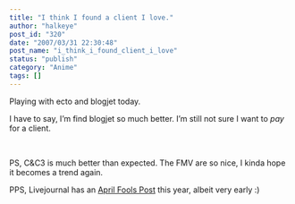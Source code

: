 ```yaml
---
title: "I think I found a client I love."
author: "halkeye"
post_id: "320"
date: "2007/03/31 22:30:48"
post_name: "i_think_i_found_client_i_love"
status: "publish"
category: "Anime"
tags: []
---
```


Playing with ecto and blogjet today.




I have to say, I’m find blogjet so much better. I’m still not sure I want to *pay* for a client.




 




PS, C&C3 is much better than expected. The FMV are so nice, I kinda hope it becomes a trend again.




PPS, Livejournal has an [April Fools Post](https://news.livejournal.com/97749.html?mode=reply&style=mine) this year, albeit very early :)
